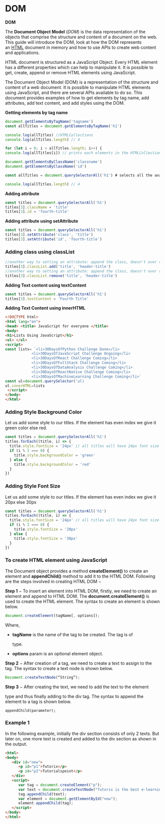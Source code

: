 # DOM

**DOM**

The **Document Object Model** (*DOM*) is the data representation of the objects that comprise the structure and content of a document on the web. This guide will introduce the DOM, look at how the DOM represents an [HTML](https://developer.mozilla.org/en-US/docs/Glossary/HTML) document in memory and how to use APIs to create web content and applications.

HTML document is structured as a JavaScript Object. Every HTML element has a different properties which can help to manipulate it. It is possible to get, create, append or remove HTML elements using JavaScript.

The Document Object Model (DOM) is a representation of the structure and content of a web document. It is possible to manipulate HTML elements using JavaScript, and there are several APIs available to do so. This document provides examples of how to get elements by tag name, add attributes, add text content, and add styles using the DOM.

**Getting elements by tag name**

```jsx
document.getElementsByTagName('tagname')
const allTitles = document.getElementsByTagName('h1')

console.log(allTitles) //HTMLCollections
console.log(allTitles.length) // 4

for (let i = 0; i < allTitles.length; i++) {
console.log(allTitles[i]) // prints each elements in the HTMLCollection

document.getElementsByClassName('classname')
document.getElementsByClassName('id')

const allTitles = document.querySelectorAll('h1') # selects all the available h1 elements in the page

console.log(allTitles.length) // 4
```

**Adding attribute**

```jsx
const titles = document.querySelectorAll('h1')
titles[3].className = 'title'
titles[3].id = 'fourth-title'
```

**Adding attribute using setAttribute**

```jsx
const titles = document.querySelectorAll('h1')
titles[3].setAttribute('class', 'title')
titles[3].setAttribute('id', 'fourth-title')
```

### Adding class using classList

```jsx
//another way to setting an attribute: append the class, doesn't over ride
titles[3].classList.add('title', 'header-title')
//another way to setting an attribute: append the class, doesn't over ride
titles[3].classList.remove('title', 'header-title')
```

**Adding Text content using textContent**

```jsx
const titles = document.querySelectorAll('h1')
titles[3].textContent = 'Fourth Title'
```

**Adding Text Content using innerHTML**

```html
<!DOCTYPE html>
<html lang="en">
<head> <title> JavaScript for everyone </title>
<body> 
<h1>Lists Using JavaScript</h1>
<ul> </ul>
<script>
const lists= `<li>30DaysOfPython Challenge Done</li>
            <li>30DaysOfJavaScript Challenge Ongoing</li>
            <li>30DaysOfReact Challenge Coming</li>
            <li>30DaysOfFullStack Challenge Coming</li>
            <li>30DaysOfDataAnalysis Challenge Coming</li>
            <li>30DaysOfReactNative Challenge Coming</li>
            <li>30DaysOfMachineLearning Challenge Coming</li>`
const ul=document.querySelector('ul)
ul.innerHTML=lists
 </script>
</body>
</html>
```

### Adding Style Background Color

Let us add some style to our titles. If the element has even index we give it green color else red.

```jsx
const titles = document.querySelectorAll('h1')
titles.forEach((title, i) => {
  title.style.fontSize = '24px' // all titles will have 24px font size
  if (i % 2 === 0) {
    title.style.backgroundColor = 'green'
  } else {
    title.style.backgroundColor = 'red'
  }
})
```

### Adding Style Font Size

Let us add some style to our titles. If the element has even index we give it 20px else 30px

```jsx
const titles = document.querySelectorAll('h1')
titles.forEach((title, i) => {
  title.style.fontSize = '24px' // all titles will have 24px font size
  if (i % 2 === 0) {
    title.style.fontSize = '20px'
  } else {
    title.style.fontSize = '30px'
  }
})
```

### **To create HTML element using JavaScript**

The Document object provides a method **createElement()** to create an element and **appendChild()** method to add it to the HTML DOM. Following are the steps involved in creating HTML DOM −

**Step 1** − To insert an element into HTML DOM, firstly, we need to create an element and append to HTML DOM. The **document.createElement()** is used to create the HTML element. The syntax to create an element is shown below.

```jsx
document.createElement(tagName[, options]);

```

Where,

- **tagName** is the name of the tag to be created. The tag is of <p> type.
- **options** param is an optional element object.

**Step 2** − After creation of a tag, we need to create a text to assign to the tag. The syntax to create a text node is shown below.

```jsx
Document.createTextNode(“String”);

```

**Step 3** − After creating the text, we need to add the text to the element <p> type and thus finally adding to the div tag. The syntax to append the element to a tag is shown below.

```
appendChild(parameter);

```

### **Example 1**

In the following example, initially the div section consists of only 2 texts. But later on, one more text is created and added to the div section as shown in the output.

```html
<html>
<body>
   <div id="new">
      <p id="p1">Tutorix</p>
      <p id="p2">Tutorialspoint</p>
   </div>
   <script>
      var tag = document.createElement("p");
      var text = document.createTextNode("Tutorix is the best e-learning platform");
      tag.appendChild(text);
      var element = document.getElementById("new");
      element.appendChild(tag);
   </script>
</body>
</html>

```